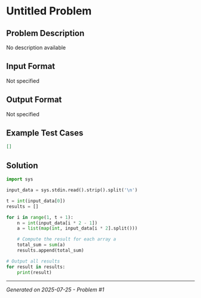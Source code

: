 # Untitled Problem

## Problem Description
No description available

## Input Format
Not specified

## Output Format
Not specified

## Example Test Cases
```json
[]
```

## Solution
```python
import sys

input_data = sys.stdin.read().strip().split('\n')

t = int(input_data[0])
results = []

for i in range(1, t + 1):
    n = int(input_data[i * 2 - 1])
    a = list(map(int, input_data[i * 2].split()))

    # Compute the result for each array a
    total_sum = sum(a)
    results.append(total_sum)

# Output all results
for result in results:
    print(result)
```

---
*Generated on 2025-07-25 - Problem #1*